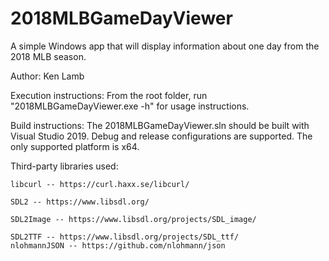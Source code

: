 # 2018MLBGameDayViewer
 A simple Windows app that will display information about one day from the 2018 MLB season.
 
 Author: Ken Lamb
 
 Execution instructions:
	From the root folder, run "2018MLBGameDayViewer.exe -h" for usage instructions.
	
 Build instructions:
	The 2018MLBGameDayViewer.sln should be built with Visual Studio 2019.
	Debug and release configurations are supported.
	The only supported platform is x64.

 Third-party libraries used:
 
	libcurl -- https://curl.haxx.se/libcurl/
	
	SDL2 -- https://www.libsdl.org/
	
	SDL2Image -- https://www.libsdl.org/projects/SDL_image/
	
	SDL2TTF -- https://www.libsdl.org/projects/SDL_ttf/	
	nlohmannJSON -- https://github.com/nlohmann/json
